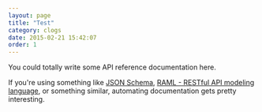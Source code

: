 ```yaml
---
layout: page
title: "Test"
category: clogs
date: 2015-02-21 15:42:07
order: 1
---
```


You could totally write some API reference documentation here.

If you're using something like [JSON Schema](http://json-schema.org/), [RAML - RESTful API modeling language](http://raml.org/), or something similar, automating documentation gets pretty interesting.
